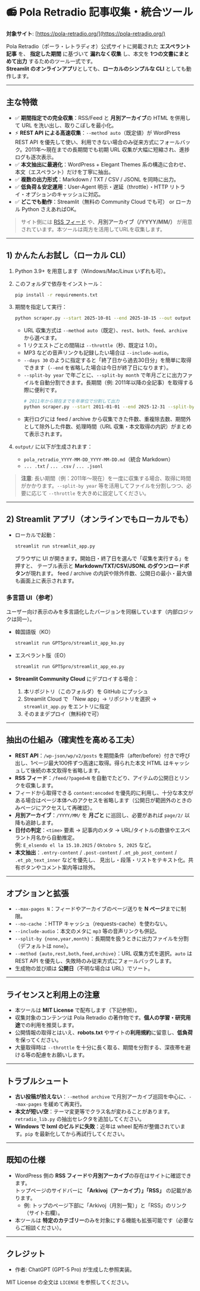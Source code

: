 # 📻 Pola Retradio 記事収集・統合ツール

**対象サイト**: [https://pola-retradio.org/](https://pola-retradio.org/)

Pola Retradio（ポーラ・レトラディオ）公式サイトに掲載された **エスペラント記事** を、
**指定した期間** に基づいて **漏れなく収集** し、本文を **1つの文書にまとめて出力** するためのツール一式です。  
**Streamlit のオンラインアプリ**としても、**ローカルのシンプルな CLI** としても動作します。

---

## 主な特徴

- ✅ **期間指定での完全収集**：RSS/Feed と **月別アーカイブ**の HTML を併用して URL を洗い出し、取りこぼしを最小化。
- ⚡ **REST API による高速収集**：`--method auto`（既定値）が WordPress REST API を優先して使い、利用できない場合のみ従来方式にフォールバック。2011年～現在までの長期間でも初期 URL 収集が大幅に短縮され、進捗ログも逐次表示。
- ✅ **本文抽出に最適化**：WordPress + Elegant Themes 系の構造に合わせ、本文（エスペラント）だけを丁寧に抽出。
- ✅ **複数の出力形式**：Markdown / TXT / CSV / JSONL を同時に出力。
- ✅ **低負荷＆安定運用**：User-Agent 明示・遅延（throttle）・HTTP リトライ・オプションのキャッシュに対応。
- ✅ **どこでも動作**：Streamlit（無料の Community Cloud でも可） or ローカル Python さえあればOK。

> サイト側には [RSS フィード](/feed/) や、**月別アーカイブ（/YYYY/MM/）** が用意されています。本ツールは両方を活用してURLを収集します。

---

## 1) かんたんお試し（ローカル CLI）

1. Python 3.9+ を用意します（Windows/Mac/Linux いずれも可）。
2. このフォルダで依存をインストール：
   ```bash
   pip install -r requirements.txt
   ```
3. 期間を指定して実行：
   ```bash
   python scraper.py --start 2025-10-01 --end 2025-10-15 --out output
   ```
   - URL 収集方式は `--method auto`（既定）、`rest`、`both`、`feed`、`archive` から選べます。
   - 1 リクエストごとの間隔は `--throttle`（秒、既定は 1.0）。
   - MP3 などの音声リンクも記録したい場合は `--include-audio`。
   - `--days 30` のように指定すると「終了日から過去30日分」を簡単に取得できます（`--end` を省略した場合は今日が終了日になります）。
   - `--split-by year` で年ごとに、`--split-by month` で年月ごとに出力ファイルを自動分割できます。長期間（例: 2011年以降の全記事）を取得する際に便利です。
     ```bash
     # 2011年から現在までを年単位で分割して出力
     python scraper.py --start 2011-01-01 --end 2025-12-31 --split-by year --out archive --throttle 1.0
     ```
   - 実行ログには feed / archive から収集できた件数、重複除去数、期間外として除外した件数、処理時間（URL 収集・本文取得の内訳）がまとめて表示されます。

4. `output/` に以下が生成されます：
   - `pola_retradio_YYYY-MM-DD_YYYY-MM-DD.md`（統合 Markdown）
   - `... .txt` / `... .csv` / `... .jsonl`

> **注意**: 長い期間（例：2011年〜現在）を一度に収集する場合、取得に時間がかかります。`--split-by year` 等を活用してファイルを分割しつつ、必要に応じて `--throttle` を大きめに設定してください。

---

## 2) Streamlit アプリ（オンラインでもローカルでも）

- ローカルで起動：
  ```bash
  streamlit run streamlit_app.py
  ```
  ブラウザに UI が開きます。開始日・終了日を選んで「収集を実行する」を押すと、
  テーブル表示と **Markdown/TXT/CSV/JSONL のダウンロードボタン**が現れます。
  feed / archive の内訳や除外件数、公開日の最小・最大値も画面上に表示されます。

### 多言語 UI（参考）

ユーザー向け表示のみを多言語化したバージョンを同梱しています（内部ロジックは同一）。

- 韓国語版（KO）
  ```bash
  streamlit run GPT5pro/streamlit_app_ko.py
  ```
- エスペラント版（EO）
  ```bash
  streamlit run GPT5pro/streamlit_app_eo.py
  ```

- **Streamlit Community Cloud** にデプロイする場合：
  1. 本リポジトリ（このフォルダ）を GitHub にプッシュ
  2. Streamlit Cloud で 「New app」→ リポジトリを選択 → `streamlit_app.py` をエントリに指定
  3. そのままデプロイ（無料枠で可）

---

## 抽出の仕組み（確実性を高める工夫）

- **REST API**：`/wp-json/wp/v2/posts` を期間条件（after/before）付きで呼び出し、1ページ最大100件ずつ高速に取得。得られた本文 HTML はキャッシュして後続の本文取得を省略します。
- **RSS フィード**：`/feed/?paged=N` を自動でたどり、アイテムの公開日とリンクを収集します。
- フィードから取得できる `content:encoded` を優先的に利用し、十分な本文がある場合はページ本体へのアクセスを省略します（公開日が範囲外のときのみページにアクセスして再確認）。
- **月別アーカイブ**：`/YYYY/MM/` を **月ごと** に巡回し、必要があれば `page/2/` 以降も追跡します。
- **日付の判定**：`<time>` 要素 → 記事内のメタ → URL/タイトルの数値やエスペラント月名から自動推定。  
  例: `E_elsendo el la 15.10.2025` / `Oktobro 5, 2025` など。
- **本文抽出**：`.entry-content` / `.post-content` / `.et_pb_post_content` / `.et_pb_text_inner` などを優先し、
  見出し・段落・リストをテキスト化。共有ボタンやコメント案内等は除外。

---

## オプションと拡張

- `--max-pages N`：フィードやアーカイブのページ送りを **N ページ**までに制限。
- `--no-cache`   ：HTTP キャッシュ（requests-cache）を使わない。
- `--include-audio`：本文のメタに `mp3` 等の音声リンクも併記。
- `--split-by {none,year,month}`：長期間を扱うときに出力ファイルを分割（デフォルトは `none`）。
- `--method {auto,rest,both,feed,archive}`：URL 収集方式を選択。`auto` は REST API を優先し、失敗時のみ従来方式にフォールバックします。
- 生成物の並び順は **公開日**（不明な場合は URL）でソート。

---

## ライセンスと利用上の注意

- 本ツールは **MIT License** で配布します（下記参照）。
- 収集対象のコンテンツは Pola Retradio の著作物です。**個人の学習・研究用途**での利用を推奨します。
- 公開情報の取得とはいえ、**robots.txt** やサイトの**利用規約**に留意し、**低負荷**を保ってください。
- 大量取得時は `--throttle` を十分に長く取る、期間を分割する、深夜帯を避ける等の配慮をお願いします。

---

## トラブルシュート

- **古い投稿が拾えない**：`--method archive` で月別アーカイブ巡回を中心に、`--max-pages` を緩めて再実行。
- **本文が短い/空**：テーマ変更等でクラス名が変わることがあります。`retradio_lib.py` の抽出セレクタを追加してください。
- **Windows で lxml のビルドに失敗**：近年は wheel 配布が整備されています。`pip` を最新化してから再試行してください。

---

## 既知の仕様

- WordPress 側の **RSS フィード**や**月別アーカイブ**の存在はサイトに確認できます。  
  トップページのサイドバーに **「Arkivoj（アーカイブ）」「RSS」** の記載があります。
  - 例: トップのページ下部に「Arkivoj（月別一覧）」と「RSS」のリンク（サイト右欄）。
- 本ツールは **特定のカテゴリー**のみを対象にする機能も拡張可能です（必要ならご相談ください）。

---

## クレジット

- 作者: ChatGPT (GPT-5 Pro) が生成した参照実装。

MIT License の全文は `LICENSE` を参照してください。
